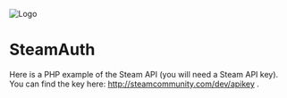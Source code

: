 ![Logo](http://www.cfau-pd.net/images/steam-logo/steam-logo-2.jpg)

# SteamAuth
Here is a PHP example of the Steam API (you will need a Steam API key).
You can find the key here: http://steamcommunity.com/dev/apikey .
